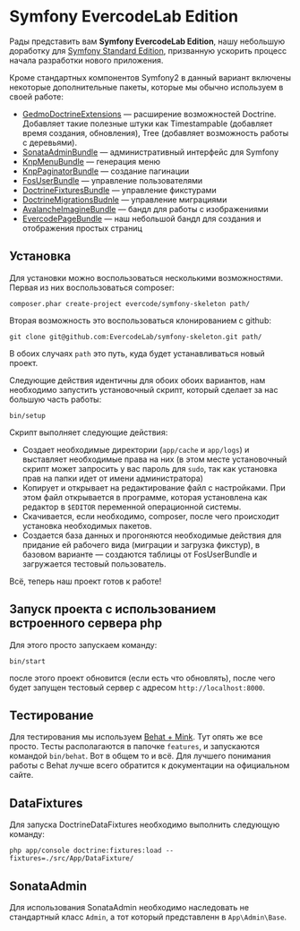 # Symfony EvercodeLab Edition

Рады представить вам **Symfony EvercodeLab Edition**, нашу небольшую доработку
для [Symfony Standard Edition][1], призванную ускорить процесс начала разработки
нового приложения.

Кроме стандартных компонентов Symfony2 в данный вариант включены некоторые 
дополнительные пакеты, которые мы обычно используем в своей работе:

* [GedmoDoctrineExtensions][2] — расширение возможностей Doctrine. Добавляет
такие полезные штуки как Timestampable (добавляет время создания, обновления),
Tree (добавляет возможность работы с деревьями).
* [SonataAdminBundle][3] — административный интерфейс для Symfony
* [KnpMenuBundle][4] — генерация меню
* [KnpPaginatorBundle][5] — создание пагинации
* [FosUserBundle][6] — управление пользователями
* [DoctrineFixturesBundle][7] — управление фикстурами
* [DoctrineMigrationsBudnle][8] — управление миграциями
* [AvalancheImagineBundle][9] — бандл для работы с изображениями
* [EvercodePageBundle][10] — наш небольшой бандл для создания и отображения 
простых страниц

## Установка

Для установки можно воспользоваться несколькими возможностями. Первая из них
воспользоваться composer:


    composer.phar create-project evercode/symfony-skeleton path/

Вторая возможность это воспользоваться клонированием с github:

    git clone git@github.com:EvercodeLab/symfony-skeleton.git path/

В обоих случаях `path` это путь, куда будет устанавливаться новый проект.

Следующие действия идентичны для обоих обоих вариантов, нам необходимо запустить
установочный скрипт, который сделает за нас большую часть работы:

    bin/setup

Скрипт выполняет следующие действия:

* Создает необходимые директории (`app/cache` и `app/logs`) и выставляет 
необходимые права на них (в этом месте установочный скрипт может запросить у 
вас пароль для `sudo`, так как установка прав на папки идет от имени 
администратора)
* Копирует и открывает на редактирование файл с настройками. При этом файл 
открывается в программе, которая установлена как редактор в `$EDITOR` переменной
операционной системы.
* Скачивается, если необходимо, composer, после чего происходит установка
необходимых пакетов.
* Создается база данных и прогоняются необходимые действия для придание ей
рабочего вида (миграции и загрузка фикстур), в базовом варианте — создаются 
таблицы от FosUserBundle и загружается тестовый пользователь.

Всё, теперь наш проект готов к работе!

## Запуск проекта с использованием встроенного сервера php

Для этого просто запускаем команду:
    
    bin/start

после этого проект обновится (если есть что обновлять), после чего будет запущен
тестовый сервер с адресом `http://localhost:8000`.

## Тестирование

Для тестирования мы используем [Behat + Mink][11]. Тут опять же все просто. 
Тесты располагаются в папочке `features`, и запускаются командой `bin/behat`. 
Вот в общем то и всё. Для лучшего понимания работы с Behat лучше всего обратится
к документации на официальном сайте.

## DataFixtures

Для запуска DoctrineDataFixtures необходимо выполнить следующую команду:

```
php app/console doctrine:fixtures:load --fixtures=./src/App/DataFixture/
```

## SonataAdmin

Для использования SonataAdmin необходимо наследовать не стандартный класс
`Admin`, а тот который представленн в `App\Admin\Base`.

[1]: https://github.com/symfony/symfony-standard
[2]: https://github.com/l3pp4rd/DoctrineExtensions
[3]: https://github.com/sonata-project/SonataAdminBundle
[4]: https://github.com/KnpLabs/KnpMenuBundle
[5]: https://github.com/KnpLabs/KnpPaginatorBundle
[6]: https://github.com/FriendsOfSymfony/FOSUserBundle
[7]: https://github.com/doctrine/DoctrineFixturesBundle
[8]: https://github.com/doctrine/DoctrineMigrationsBundle
[9]: https://github.com/avalanche123/AvalancheImagineBundle
[10]: https://github.com/EvercodeLab/EvercodePageBundle
[11]: http://behat.org/
